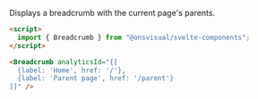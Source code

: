 Displays a breadcrumb with the current page's parents.

<!-- prettier-ignore -->
```html
<script>
  import { Breadcrumb } from "@onsvisual/svelte-components";
</script>

<Breadcrumb analyticsId="{[
  {label: 'Home', href: '/'},
  {label: 'Parent page', href: '/parent'}
]}" />
```
